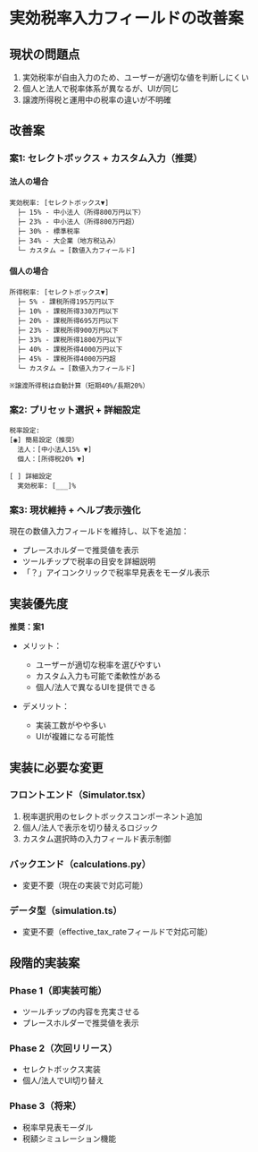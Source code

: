 # 実効税率入力フィールドの改善案

## 現状の問題点
1. 実効税率が自由入力のため、ユーザーが適切な値を判断しにくい
2. 個人と法人で税率体系が異なるが、UIが同じ
3. 譲渡所得税と運用中の税率の違いが不明確

## 改善案

### 案1: セレクトボックス + カスタム入力（推奨）

#### 法人の場合
```
実効税率: [セレクトボックス▼]
  ├─ 15% - 中小法人（所得800万円以下）
  ├─ 23% - 中小法人（所得800万円超）
  ├─ 30% - 標準税率
  ├─ 34% - 大企業（地方税込み）
  └─ カスタム → [数値入力フィールド]
```

#### 個人の場合
```
所得税率: [セレクトボックス▼]
  ├─ 5% - 課税所得195万円以下
  ├─ 10% - 課税所得330万円以下
  ├─ 20% - 課税所得695万円以下
  ├─ 23% - 課税所得900万円以下
  ├─ 33% - 課税所得1800万円以下
  ├─ 40% - 課税所得4000万円以下
  ├─ 45% - 課税所得4000万円超
  └─ カスタム → [数値入力フィールド]

※譲渡所得税は自動計算（短期40%/長期20%）
```

### 案2: プリセット選択 + 詳細設定

```
税率設定:
[◉] 簡易設定（推奨）
  法人：[中小法人15% ▼]
  個人：[所得税20% ▼]

[ ] 詳細設定
  実効税率: [___]%
```

### 案3: 現状維持 + ヘルプ表示強化

現在の数値入力フィールドを維持し、以下を追加：
- プレースホルダーで推奨値を表示
- ツールチップで税率の目安を詳細説明
- 「？」アイコンクリックで税率早見表をモーダル表示

## 実装優先度

**推奨：案1**
- メリット：
  - ユーザーが適切な税率を選びやすい
  - カスタム入力も可能で柔軟性がある
  - 個人/法人で異なるUIを提供できる

- デメリット：
  - 実装工数がやや多い
  - UIが複雑になる可能性

## 実装に必要な変更

### フロントエンド（Simulator.tsx）
1. 税率選択用のセレクトボックスコンポーネント追加
2. 個人/法人で表示を切り替えるロジック
3. カスタム選択時の入力フィールド表示制御

### バックエンド（calculations.py）
- 変更不要（現在の実装で対応可能）

### データ型（simulation.ts）
- 変更不要（effective_tax_rateフィールドで対応可能）

## 段階的実装案

### Phase 1（即実装可能）
- ツールチップの内容を充実させる
- プレースホルダーで推奨値を表示

### Phase 2（次回リリース）
- セレクトボックス実装
- 個人/法人でUI切り替え

### Phase 3（将来）
- 税率早見表モーダル
- 税額シミュレーション機能